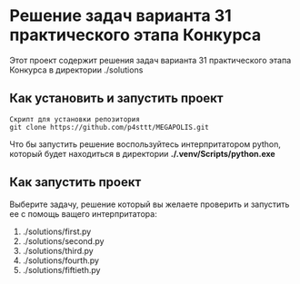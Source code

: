 # Решение задач варианта 31 практического этапа Конкурса

Этот проект содержит решения задач варианта 31 практического этапа Конкурса в директории ./solutions

## Как установить и запустить проект

```
Скрипт для установки репозитория
git clone https://github.com/p4sttt/MEGAPOLIS.git
```

Что бы запустить решение воспользуйтесь интерпритатором python, который будет находиться в директории **./.venv/Scripts/python.exe**

## Как запустить проект

Выберите задачу, решение который вы желаете проверить и запустить ее с помощь ващего интерпритатора:
1. ./solutions/first.py
2. ./solutions/second.py
3. ./solutions/third.py
4. ./solutions/fourth.py
5. ./solutions/fiftieth.py




